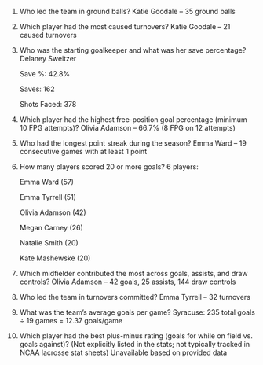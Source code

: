 1. Who led the team in ground balls?
    Katie Goodale – 35 ground balls

2. Which player had the most caused turnovers?
    Katie Goodale – 21 caused turnovers

3. Who was the starting goalkeeper and what was her save percentage?
    Delaney Sweitzer
    
    Save %: 42.8%
    
    Saves: 162
    
    Shots Faced: 378

4. Which player had the highest free-position goal percentage (minimum 10 FPG attempts)?
  Olivia Adamson – 66.7% (8 FPG on 12 attempts)

5. Who had the longest point streak during the season?
  Emma Ward – 19 consecutive games with at least 1 point

6. How many players scored 20 or more goals?
    6 players:
    
    Emma Ward (57)
    
    Emma Tyrrell (51)
    
    Olivia Adamson (42)
    
    Megan Carney (26)
    
    Natalie Smith (20)
    
    Kate Mashewske (20)

7. Which midfielder contributed the most across goals, assists, and draw controls?
  Olivia Adamson – 42 goals, 25 assists, 144 draw controls

8. Who led the team in turnovers committed?
  Emma Tyrrell – 32 turnovers

9. What was the team’s average goals per game?
  Syracuse: 235 total goals ÷ 19 games = 12.37 goals/game

10. Which player had the best plus-minus rating (goals for while on field vs. goals against)?
  (Not explicitly listed in the stats; not typically tracked in NCAA lacrosse stat sheets)
  Unavailable based on provided data

